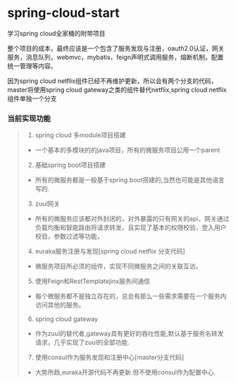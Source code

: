 # spring-cloud-start
学习spring cloud全家桶的附带项目

整个项目的成本，最终应该是一个包含了服务发现与注册，oauth2.0认证，网关服务，消息队列，webmvc，mybatis，feign声明式调用服务，熔断机制，配置统一管理等内容。

因为spring cloud netflix组件已经不再维护更新，所以会有两个分支的代码，master将使用spring cloud gateway之类的组件替代netflix,spring cloud netflix组件单独一个分支


### 当前实现功能 ###

> 1. spring cloud 多module项目搭建
>   - 一个基本的多模块的的java项目，所有的微服务项目公用一个parent
> 2. 基础spring boot项目搭建
>   - 所有的微服务都是一般基于spring boot搭建的,当然也可能是其他语言写的.
> 3. zuul网关
>   - 所有的微服务应该都对外封闭的，对外暴露的只有网关的api，网关通过负载均衡和智能路由将请求转发，且实现了基本的权限校验，登入用户校验，参数过滤等功能，
> 4. euraka服务注册与发现[spring cloud netflix 分支代码]
>   - 微服务项目所必须的组件，实现不同微服务之间的关联互访。
> 5. 使用Feign和RestTemplatejinx服务间通信
>  - 每个微服务都不是独立存在的，总会有那么一些需求需要在一个服务内访问其他的服务。
> 6. spring cloud gateway
>  - 作为zuul的替代者,gateway具有更好的吞吐性能,默认基于服务名转发请求，几乎实现了zuul的全部功能.
> 7. 使用consul作为服务发现和注册中心[master分支代码]
>  - 大势所趋,euraka开源代码不再更新.但不使用consul作为配置中心.